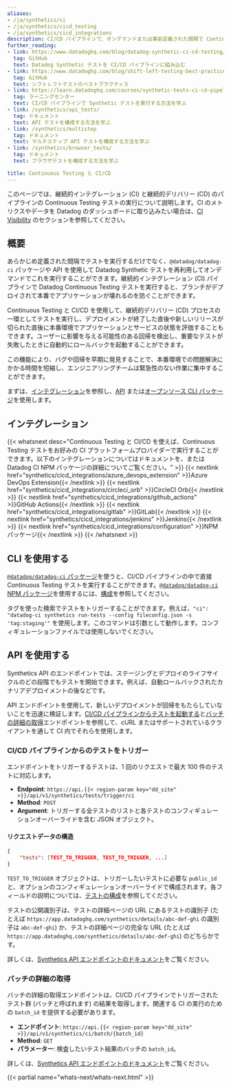 ```yaml
---
aliases:
- /ja/synthetics/ci
- /ja/synthetics/cicd_testing
- /ja/synthetics/cicd_integrations
description: CI/CD パイプラインで、オンデマンドまたは事前定義された間隔で Continuous Testing テストを実行します。
further_reading:
- link: https://www.datadoghq.com/blog/datadog-synthetic-ci-cd-testing/
  tag: GitHub
  text: Datadog Synthetic テストを CI/CD パイプラインに組み込む
- link: https://www.datadoghq.com/blog/shift-left-testing-best-practices/
  tag: GitHub
  text: シフトレフトテストのベストプラクティス
- link: https://learn.datadoghq.com/courses/synthetic-tests-ci-cd-pipeline
  tag: ラーニングセンター
  text: CI/CD パイプラインで Synthetic テストを実行する方法を学ぶ
- link: /synthetics/api_tests/
  tag: ドキュメント
  text: API テストを構成する方法を学ぶ
- link: /synthetics/multistep
  tag: ドキュメント
  text: マルチステップ API テストを構成する方法を学ぶ
- link: /synthetics/browser_tests/
  tag: ドキュメント
  text: ブラウザテストを構成する方法を学ぶ

title: Continuous Testing と CI/CD
---
```


<div class="alert alert-info">このページでは、継続的インテグレーション (CI) と継続的デリバリー (CD) のパイプラインの Continuous Testing テストの実行について説明します。CI のメトリクスやデータを Datadog のダッシュボードに取り込みたい場合は、<a href="/continuous_integration/" target="_blank">CI Visibility</a> のセクションを参照してください。</div>

## 概要

あらかじめ定義された間隔でテストを実行するだけでなく、`@datadog/datadog-ci` パッケージや API を使用して Datadog Synthetic テストを再利用してオンデマンドでこれを実行することができます。継続的インテグレーション (CI) パイプラインで Datadog Continuous Testing テストを実行すると、ブランチがデプロイされて本番でアプリケーションが壊れるのを防ぐことができます。

Continuous Testing と CI/CD を使用して、継続的デリバリー (CD) プロセスの一環としてテストを実行し、デプロイメントが終了した直後や新しいリリースが切られた直後に本番環境でアプリケーションとサービスの状態を評価することもできます。ユーザーに影響を与える可能性のある回帰を検出し、重要なテストが失敗したときに自動的にロールバックを起動することができます。

この機能により、バグや回帰を早期に発見することで、本番環境での問題解決にかかる時間を短縮し、エンジニアリングチームは緊急性のない作業に集中することができます。

まずは、[インテグレーション](#integrations)を参照し、[API](#use-the-api) または[オープンソース CLI パッケージ](#use-the-cli)を使用します。

## インテグレーション

{{< whatsnext desc="Continuous Testing と CI/CD を使えば、Continuous Testing テストをお好みの CI プラットフォームプロバイダーで実行することができます。以下のインテグレーションについてはドキュメントを、または Datadog CI NPM パッケージの詳細についてご覧ください。" >}}
    {{< nextlink href="synthetics/cicd_integrations/azure_devops_extension" >}}Azure DevOps Extension{{< /nextlink >}}
    {{< nextlink href="synthetics/cicd_integrations/circleci_orb" >}}CircleCI Orb{{< /nextlink >}}
    {{< nextlink href="synthetics/cicd_integrations/github_actions" >}}GitHub Actions{{< /nextlink >}}
    {{< nextlink href="synthetics/cicd_integrations/gitlab" >}}GitLab{{< /nextlink >}}
    {{< nextlink href="synthetics/cicd_integrations/jenkins" >}}Jenkins{{< /nextlink >}}
    {{< nextlink href="synthetics/cicd_integrations/configuration" >}}NPM パッケージ{{< /nextlink >}}
{{< /whatsnext >}}

## CLI を使用する

[`@datadog/datadog-ci` パッケージ][1]を使うと、CI/CD パイプラインの中で直接 Continuous Testing テストを実行することができます。[`@datadog/datadog-ci` NPM パッケージ][2]を使用するには、[構成][3]を参照してください。

タグを使った検索でテストをトリガーすることができます。例えば、`"ci": "datadog-ci synthetics run-tests --config fileconfig.json -s 'tag:staging'"` を使用します。このコマンドは引数として動作します。コンフィギュレーションファイルでは使用しないでください。

## API を使用する

Synthetics API のエンドポイントでは、ステージングとデプロイのライフサイクルのどの段階でもテストを開始できます。例えば、自動ロールバックされたカナリアデプロイメントの後などです。

API エンドポイントを使用して、新しいデプロイメントが回帰をもたらしていないことを迅速に検証します。[CI/CD パイプラインからテストを起動する][4]と[バッチの詳細の取得][5]エンドポイントを参照して、cURL またはサポートされているクライアントを通して CI 内でそれらを使用します。

### CI/CD パイプラインからのテストをトリガー

エンドポイントをトリガーするテストは、1 回のリクエストで最大 100 件のテストに対応します。

* **Endpoint**: `https://api.{{< region-param key="dd_site" >}}/api/v1/synthetics/tests/trigger/ci`
* **Method**: `POST`
* **Argument**: トリガーする全テストのリストと各テストのコンフィギュレーションオーバーライドを含む JSON オブジェクト。

#### リクエストデータの構造

```json
{
    "tests": [TEST_TO_TRIGGER, TEST_TO_TRIGGER, ...]
}
```

`TEST_TO_TRIGGER` オブジェクトは、トリガーしたいテストに必要な `public_id` と、オプションのコンフィギュレーションオーバーライドで構成されます。各フィールドの説明については、[テストの構成][6]を参照してください。

テストの公開識別子は、テストの詳細ページの URL にあるテストの識別子 (たとえば `https://app.datadoghq.com/synthetics/details/abc-def-ghi` の識別子は `abc-def-ghi`) か、テストの詳細ページの完全な URL (たとえば `https://app.datadoghq.com/synthetics/details/abc-def-ghi`) のどちらかです。

詳しくは、[Synthetics API エンドポイントのドキュメント][4]をご覧ください。

### バッチの詳細の取得

バッチの詳細の取得エンドポイントは、CI/CD パイプラインでトリガーされたテスト群 (バッチと呼ばれます) の結果を取得します。関連する CI の実行のための `batch_id` を提供する必要があります。

* **エンドポイント**: `https://api.{{< region-param key="dd_site" >}}/api/v1/synthetics/ci/batch/{batch_id}`
* **Method**: `GET`
* **パラメーター**: 検査したいテスト結果のバッチの `batch_id`。

詳しくは、[Synthetics API エンドポイントのドキュメント][5]をご覧ください。



{{< partial name="whats-next/whats-next.html" >}}

[1]: https://github.com/DataDog/datadog-ci
[2]: https://www.npmjs.com/package/@datadog/datadog-ci
[3]: /ja/continuous_testing/cicd_integrations/configuration
[4]: /ja/api/latest/synthetics/#trigger-tests-from-cicd-pipelines
[5]: /ja/api/latest/synthetics/#get-details-of-batch
[6]: /ja/continuous_testing/cicd_integrations/configuration#configure-tests
